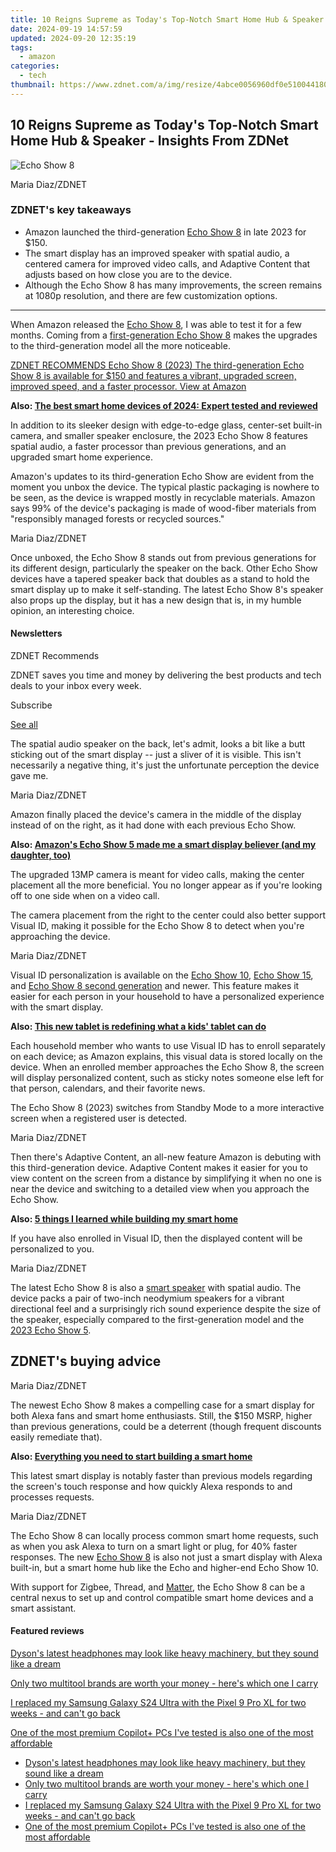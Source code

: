 ```yaml
---
title: 10 Reigns Supreme as Today's Top-Notch Smart Home Hub & Speaker - Insights From ZDNet
date: 2024-09-19 14:57:59
updated: 2024-09-20 12:35:19
tags:
  - amazon
categories:
  - tech
thumbnail: https://www.zdnet.com/a/img/resize/4abce0056960df0e5100441802c32a2024e75825/2023/10/24/d0dcd826-0ecf-4610-8ea0-54d4e0a9e244/echoshow7.jpg?width=278&height=156&fit=crop&auto=webp
---
```


## 10 Reigns Supreme as Today's Top-Notch Smart Home Hub & Speaker - Insights From ZDNet

![Echo Show 8](https://www.zdnet.com/a/img/resize/b82a4b63d79b92d64125d1cf3da8904d61e079f5/2023/10/24/d0dcd826-0ecf-4610-8ea0-54d4e0a9e244/echoshow7.jpg?auto=webp&width=1280)

Maria Diaz/ZDNET

### ZDNET's key takeaways  

* Amazon launched the third-generation [Echo Show 8](https://buy.geni.us/Proxy.ashx?TSID=368250&GR%5FURL=https%3A%2F%2Fwww.amazon.com%2FAll-New-Echo-Show-8%2Fdp%2FB0BLS3Y632%3Ftag%3Dzd-buy-button-20%26ascsubtag%3D%5F%5FCOM%5FCLICK%5FID%5F%5F%7Cccb335e2-283c-413f-8e1e-71e7c0c83827%7Cdtp&dtb=1) in late 2023 for $150.
* The smart display has an improved speaker with spatial audio, a centered camera for improved video calls, and Adaptive Content that adjusts based on how close you are to the device.
* Although the Echo Show 8 has many improvements, the screen remains at 1080p resolution, and there are few customization options.

---

When Amazon released the [Echo Show 8](https://buy.geni.us/Proxy.ashx?TSID=368250&GR%5FURL=https%3A%2F%2Fwww.amazon.com%2FAll-New-Echo-Show-8%2Fdp%2FB0BLS3Y632%3Ftag%3Dzd-buy-button-20%26ascsubtag%3D%5F%5FCOM%5FCLICK%5FID%5F%5F%7Cccb335e2-283c-413f-8e1e-71e7c0c83827%7Cdtp&dtb=1), I was able to test it for a few months. Coming from a [first-generation Echo Show 8](https://buy.geni.us/Proxy.ashx?TSID=368250&GR%5FURL=https%3A%2F%2Fwww.amazon.com%2FEcho-Show-8%2Fdp%2FB07PF1Y28C%3Ftag%3Dzd-buy-button-20%26ascsubtag%3D%5F%5FCOM%5FCLICK%5FID%5F%5F%7Cccb335e2-283c-413f-8e1e-71e7c0c83827%7Cdtp&dtb=1) makes the upgrades to the third-generation model all the more noticeable.

[ZDNET RECOMMENDS Echo Show 8 (2023) The third-generation Echo Show 8 is available for $150 and features a vibrant, upgraded screen, improved speed, and a faster processor. View at Amazon](https://buy.geni.us/Proxy.ashx?TSID=368250&GR%5FURL=https%3A%2F%2Fwww.amazon.com%2FAll-New-Echo-Show-8%2Fdp%2FB0BLS3Y632%3Ftag%3Dzd-buy-button-20%26ascsubtag%3D%5F%5FCOM%5FCLICK%5FID%5F%5F%7Cccb335e2-283c-413f-8e1e-71e7c0c83827%7Cdtp&dtb=1)

**Also: [The best smart home devices of 2024: Expert tested and reviewed](https://www.zdnet.com/home-and-office/smart-home/best-smart-home-device/)**

In addition to its sleeker design with edge-to-edge glass, center-set built-in camera, and smaller speaker enclosure, the 2023 Echo Show 8 features spatial audio, a faster processor than previous generations, and an upgraded smart home experience.

Amazon's updates to its third-generation Echo Show are evident from the moment you unbox the device. The typical plastic packaging is nowhere to be seen, as the device is wrapped mostly in recyclable materials. Amazon says 99% of the device's packaging is made of wood-fiber materials from "responsibly managed forests or recycled sources."

Maria Diaz/ZDNET

Once unboxed, the Echo Show 8 stands out from previous generations for its different design, particularly the speaker on the back. Other Echo Show devices have a tapered speaker back that doubles as a stand to hold the smart display up to make it self-standing. The latest Echo Show 8's speaker also props up the display, but it has a new design that is, in my humble opinion, an interesting choice.

#### Newsletters

ZDNET Recommends

ZDNET saves you time and money by delivering the best products and tech deals to your inbox every week.

 Subscribe

[See all](https://www.zdnet.com/newsletters/)

The spatial audio speaker on the back, let's admit, looks a bit like a butt sticking out of the smart display -- just a sliver of it is visible. This isn't necessarily a negative thing, it's just the unfortunate perception the device gave me.

Maria Diaz/ZDNET

Amazon finally placed the device's camera in the middle of the display instead of on the right, as it had done with each previous Echo Show. 

**Also: [Amazon's Echo Show 5 made me a smart display believer (and my daughter, too)](https://www.zdnet.com/home-and-office/smart-home/amazons-echo-show-5-made-me-a-smart-display-believer-and-my-daughter-too/)**

The upgraded 13MP camera is meant for video calls, making the center placement all the more beneficial. You no longer appear as if you're looking off to one side when on a video call.

The camera placement from the right to the center could also better support Visual ID, making it possible for the Echo Show 8 to detect when you're approaching the device.

Maria Diaz/ZDNET

Visual ID personalization is available on the [Echo Show 10](https://buy.geni.us/Proxy.ashx?TSID=368250&GR%5FURL=https%3A%2F%2Fwww.amazon.com%2Fecho-show-10%2Fdp%2FB07VHZ41L8%3Ftag%3Dzd-buy-button-20%26ascsubtag%3D%5F%5FCOM%5FCLICK%5FID%5F%5F%7Cccb335e2-283c-413f-8e1e-71e7c0c83827%7Cdtp&dtb=1), [Echo Show 15](https://buy.geni.us/Proxy.ashx?TSID=368250&GR%5FURL=https%3A%2F%2Fwww.amazon.com%2Fdp%2FB0BFZVFG6N%3Ftag%3Dzd-buy-button-20%26ascsubtag%3D%5F%5FCOM%5FCLICK%5FID%5F%5F%7Cccb335e2-283c-413f-8e1e-71e7c0c83827%7Cdtp&dtb=1), and [Echo Show 8 second generation](https://buy.geni.us/Proxy.ashx?TSID=368250&GR%5FURL=https%3A%2F%2Fwww.amazon.com%2Fdp%2FB084DC4LW6%3Ftag%3Dzd-buy-button-20%26ascsubtag%3D%5F%5FCOM%5FCLICK%5FID%5F%5F%7Cccb335e2-283c-413f-8e1e-71e7c0c83827%7Cdtp&dtb=1) and newer. This feature makes it easier for each person in your household to have a personalized experience with the smart display. 

**Also: [This new tablet is redefining what a kids' tablet can do](https://www.zdnet.com/article/this-tablet-is-redefining-what-a-kids-tablet-can-do/)**

Each household member who wants to use Visual ID has to enroll separately on each device; as Amazon explains, this visual data is stored locally on the device. When an enrolled member approaches the Echo Show 8, the screen will display personalized content, such as sticky notes someone else left for that person, calendars, and their favorite news.

The Echo Show 8 (2023) switches from Standby Mode to a more interactive screen when a registered user is detected.

Maria Diaz/ZDNET

Then there's Adaptive Content, an all-new feature Amazon is debuting with this third-generation device. Adaptive Content makes it easier for you to view content on the screen from a distance by simplifying it when no one is near the device and switching to a detailed view when you approach the Echo Show.

**Also: [5 things I learned while building my smart home](https://www.zdnet.com/home-and-office/smart-home/these-are-the-five-things-i-learned-from-my-smart-home/)**

If you have also enrolled in Visual ID, then the displayed content will be personalized to you.

Maria Diaz/ZDNET

The latest Echo Show 8 is also a [smart speaker](https://www.zdnet.com/home-and-office/home-entertainment/best-smart-speaker/) with spatial audio. The device packs a pair of two-inch neodymium speakers for a vibrant directional feel and a surprisingly rich sound experience despite the size of the speaker, especially compared to the first-generation model and the [2023 Echo Show 5](https://buy.geni.us/Proxy.ashx?TSID=368250&GR%5FURL=https%3A%2F%2Fwww.amazon.com%2Fdp%2FB09B2SBHQK%3Ftag%3Dzd-buy-button-20%26ascsubtag%3D%5F%5FCOM%5FCLICK%5FID%5F%5F%7Cccb335e2-283c-413f-8e1e-71e7c0c83827%7Cdtp&dtb=1).

## ZDNET's buying advice

Maria Diaz/ZDNET

The newest Echo Show 8 makes a compelling case for a smart display for both Alexa fans and smart home enthusiasts. Still, the $150 MSRP, higher than previous generations, could be a deterrent (though frequent discounts easily remediate that).

**Also: [Everything you need to start building a smart home](https://www.zdnet.com/home-and-office/smart-home/everything-you-need-to-start-a-smart-home-setup/)**

This latest smart display is notably faster than previous models regarding the screen's touch response and how quickly Alexa responds to and processes requests.

Maria Diaz/ZDNET

The Echo Show 8 can locally process common smart home requests, such as when you ask Alexa to turn on a smart light or plug, for 40% faster responses. The new [Echo Show 8](https://buy.geni.us/Proxy.ashx?TSID=368250&GR%5FURL=https%3A%2F%2Fwww.amazon.com%2Fdp%2FB0BLS3Y632%3Ftag%3Dzd-buy-button-20%26ascsubtag%3D%5F%5FCOM%5FCLICK%5FID%5F%5F%7Cccb335e2-283c-413f-8e1e-71e7c0c83827%7Cdtp&dtb=1) is also not just a smart display with Alexa built-in, but a smart home hub like the Echo and higher-end Echo Show 10.

With support for Zigbee, Thread, and [Matter](https://www.zdnet.com/home-and-office/smart-home/matter-1-2-adds-support-for-9-new-smart-home-device-types-and-thats-not-all/), the Echo Show 8 can be a central nexus to set up and control compatible smart home devices and a smart assistant.

#### Featured reviews

[Dyson's latest headphones may look like heavy machinery, but they sound like a dream](https://www.zdnet.com/article/i-tested-dysons-500-flagship-headphones-and-theyre-more-competitive-than-expected/ "Dyson's latest headphones may look like heavy machinery, but they sound like a dream")

[Only two multitool brands are worth your money - here's which one I carry](https://www.zdnet.com/article/only-two-multitool-brands-are-worth-your-money-heres-the-one-i-carry/ "Only two multitool brands are worth your money - here's which one I carry")

[I replaced my Samsung Galaxy S24 Ultra with the Pixel 9 Pro XL for two weeks - and can't go back](https://www.zdnet.com/article/i-replaced-my-samsung-galaxy-s24-ultra-with-the-pixel-9-pro-xl-for-two-weeks-and-cant-go-back/ "I replaced my Samsung Galaxy S24 Ultra with the Pixel 9 Pro XL for two weeks - and can't go back")

[One of the most premium Copilot+ PCs I've tested is also one of the most affordable](https://www.zdnet.com/article/one-of-the-most-premium-copilot-pcs-ive-tested-is-also-one-of-the-most-affordable/ "One of the most premium Copilot+ PCs I've tested is also one of the most affordable")

* [Dyson's latest headphones may look like heavy machinery, but they sound like a dream](https://www.zdnet.com/article/i-tested-dysons-500-flagship-headphones-and-theyre-more-competitive-than-expected/ "Dyson's latest headphones may look like heavy machinery, but they sound like a dream")
* [Only two multitool brands are worth your money - here's which one I carry](https://www.zdnet.com/article/only-two-multitool-brands-are-worth-your-money-heres-the-one-i-carry/ "Only two multitool brands are worth your money - here's which one I carry")
* [I replaced my Samsung Galaxy S24 Ultra with the Pixel 9 Pro XL for two weeks - and can't go back](https://www.zdnet.com/article/i-replaced-my-samsung-galaxy-s24-ultra-with-the-pixel-9-pro-xl-for-two-weeks-and-cant-go-back/ "I replaced my Samsung Galaxy S24 Ultra with the Pixel 9 Pro XL for two weeks - and can't go back")
* [One of the most premium Copilot+ PCs I've tested is also one of the most affordable](https://www.zdnet.com/article/one-of-the-most-premium-copilot-pcs-ive-tested-is-also-one-of-the-most-affordable/ "One of the most premium Copilot+ PCs I've tested is also one of the most affordable")

<ins class="adsbygoogle"
     style="display:block"
     data-ad-format="autorelaxed"
     data-ad-client="ca-pub-7571918770474297"
     data-ad-slot="1223367746"></ins>



<ins class="adsbygoogle"
     style="display:block"
     data-ad-client="ca-pub-7571918770474297"
     data-ad-slot="8358498916"
     data-ad-format="auto"
     data-full-width-responsive="true"></ins>
